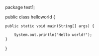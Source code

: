 package test1;

public class helloworld {

    public static void main(String[] args) {

        System.out.println("Hello world!");
    }
}
